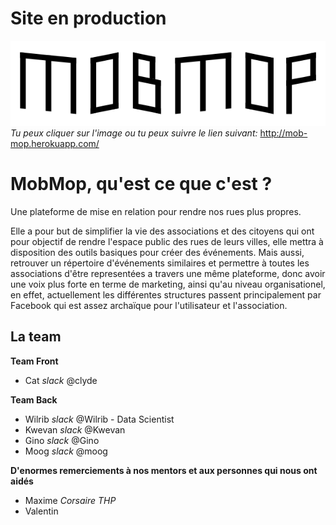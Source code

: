 # Site en production
[![N|Solid](app/assets/images/logo.svg)](http://mob-mop.herokuapp.com/)
<br/>_Tu peux cliquer sur l'image ou tu peux suivre le lien suivant:_
http://mob-mop.herokuapp.com/<br/>

# MobMop, qu'est ce que c'est ?
Une plateforme de mise en relation pour rendre nos rues plus propres.

Elle a pour but de simplifier la vie des associations et des citoyens qui ont pour objectif de rendre l'espace public des rues de leurs villes, elle mettra à disposition des outils basiques pour créer des événements.
Mais aussi, retrouver un répertoire d'événements similaires et permettre à toutes les associations d'être representées a travers une même plateforme, donc avoir une voix plus forte en terme de marketing, ainsi qu'au niveau organisationel, en effet, actuellement les différentes structures passent principalement par Facebook qui est assez archaïque pour l'utilisateur et l'association.

## La team

**Team Front**
- Cat _slack_ @clyde

**Team Back**
- Wilrib _slack_ @Wilrib - Data Scientist
- Kwevan _slack_ @Kwevan
- Gino _slack_ @Gino
- Moog _slack_ @moog

**D'enormes remerciements à nos mentors et aux personnes qui nous ont aidés**
- Maxime _Corsaire THP_
- Valentin
